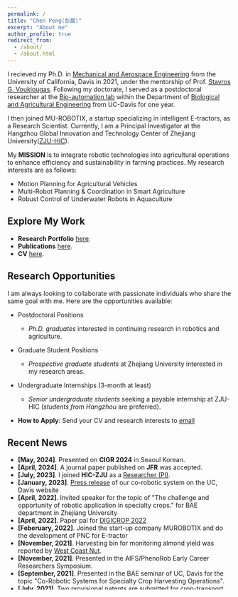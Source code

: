 ```yaml
---
permalink: /
title: "Chen Peng(彭晨)"
excerpt: "About me"
author_profile: true
redirect_from: 
  - /about/
  - /about.html
---
```


I recieved my Ph.D. in [Mechanical and Aerospace Engineering](https://mae.ucdavis.edu/) from the University of California, Davis in 2021, under the mentorship of Prof. [Stavros G. Voukiougas](https://faculty.engineering.ucdavis.edu/vougioukas/). Following my doctorate, I served as a postdoctoral researcher at the [Bio-automation lab](https://faculty.engineering.ucdavis.edu/vougioukas/research/lab-members/) within the Department of [Biological and Agricultural Engineering](https://bae.ucdavis.edu/) from UC-Davis for one year. 

I then joined MU-ROBOTIX, a startup specializing in intelligent E-tractors, as a Research Scientist. Currently, I am a Principal Investigator at the Hangzhou Global Innovation and Technology Center of Zhejiang University([ZJU-HIC](https://hic.zju.edu.cn/2023/0904/c72951a2797324/page.htm)). 

My **MISSION** is to  integrate robotic technologies into agricultural operations to enhance efficiency and sustainability in farming practices. My research interests are as follows: 
- Motion Planning for Agricultural Vehicles
- Multi-Robot Planning & Coordination in Smart Agriculture
- Robust Control of Underwater Robots in Aquaculture

## Explore My Work

* **Research Portfolio** [here](https://caseypen.github.io/portfolio/).
* **Publications** [here](https://caseypen.github.io/publications/).
* **CV** [here](https://caseypen.github.io/cv/).

## Research Opportunities
I am always looking to collaborate with passionate individuals who share the same goal with me. Here are the opportunities available:
* Postdoctoral Positions 
  - *Ph.D. graduates* interested in continuing research in robotics and agriculture.
  <!-- - **How to Apply**: Send your CV to [email](mailto:chen.peng@zju.edu.cn) -->
* Graduate Student Positions 
  - *Prospective graduate students* at Zhejiang University interested in my research areas.
  <!-- - **How to Apply**: Send your CV to [email](mailto:chen.peng@zju.edu.cn) -->
* Undergraduate Internships (3-month at least)
  - *Senior undergraduate students* seeking a payable internship at ZJU-HIC (*students from Hangzhou* are preferred).

* **How to Apply**: Send your CV and research interests to [email](mailto:chen.peng@zju.edu.cn)


## <i class="fa fa-fw fa-rss "></i> Recent News ##
<ul style="width: auto; height: 300px; overflow: auto">
  
  <li> <b>[May, 2024]</b>. Presented on <b>CIGR 2024</b> in Seaoul Korean. </li>
  
  <li> <b>[April, 2024]</b>. A journal paper published on <b>JFR</b> was accepted. </li>

  <li> <b>[July, 2023]</b>. I joined <b>HIC-ZJU</b> as a  <a href="https://hic.zju.edu.cn/2023/0904/c72951a2797324/page.htm">Researcher (PI)</a>. </li>

  <li> <b>[January, 2023]</b>. <a href="https://engineering.ucdavis.edu/news/strawberry-harvesters-get-some-help-new-robot-coworkers">Press release</a> of our co-robotic system on the UC, Davis website </li>

  <li> <b>[April, 2022]</b>. Invited speaker for the topic of "The challenge and opportunity of robotic application in specialty crops." for BAE department in Zhejiang University  </li>

  <li> <b>[April, 2022]</b>. Paper pal for <a href="https://digicrop.de/program-for-the-live-event/">DIGICROP 2022</a> </li>

  <li> <b>[Feberuary, 2022]</b>. Joined the start-up company MUROBOTIX and do the development of PNC for E-tractor </li>

  <li> <b>[November, 2021]</b>. Harvesting bin for monitoring almond yield was reported by <a href="https://www.wcngg.com/2021/11/04/new-off-ground-harvest-research-incorporates-precision-yield-monitoring-for-improved-orchard-management/">West Coast Nut</a>.  </li>

  <li> <b>[November, 2021]</b>. Presented in the AIFS/PhenoRob Early Career Researchers Symposium.  </li>

  <li> <b>[September, 2021]</b>. Presented in the BAE seminar of UC, Davis for the topic "Co-Robotic Systems for Specialty Crop Harvesting Operations".  </li>

  <li> <b>[July, 2021]</b>. Two provisional patents are submitted for crop-transport co-robots during manual harvesting. </li>

  <li> <b>[July, 2021]</b>. Made presentations on AIM of ASABE 2021  </li>

  <li> <b>[Apr, 2021]</b>. Two abstracts were accpeted by ASABE 2021 and I will present our work of mobile robots navigation on June. </li>

  <li> <b>[Apr, 2021]</b>. I started my Post-Doc research in Bio-automation lab from UC-Davis.</li>

  <li> <b>[Mar, 2021]</b>. I obtained my PhD degree of Mechanical and Aerospace Engineering at UC-Davis!!.</li>  

  <li> <b>[Nov, 2020]</b>. We finished a successful system experiment in the strawberry field of Lompoc, CA.</li>  

</ul>

<script type='text/javascript' id='clustrmaps' src='//cdn.clustrmaps.com/map_v2.js?cl=ffffff&w=a&t=tt&d=G2ynBHz3QRxEPD-jOq1Rw5aGQBcFgOJaIdxS6xhyUhk'></script>